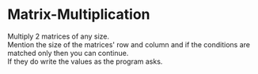 # Matrix-Multiplication
Multiply 2 matrices of any size.<br>
Mention the size of the matrices' row and column and if the conditions are matched only then you can continue.<br>
If they do write the values as the program asks.
